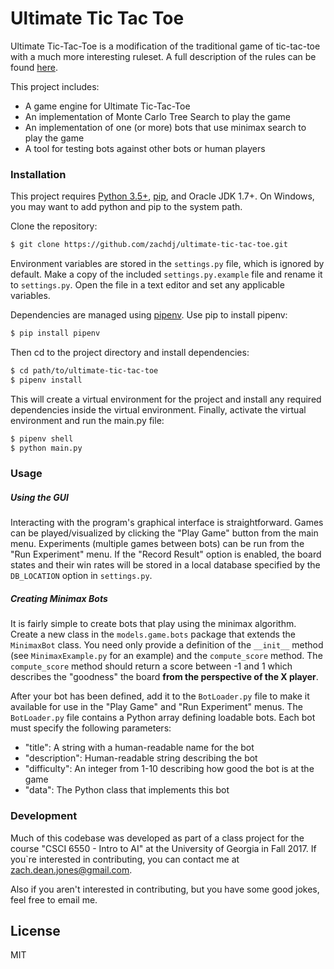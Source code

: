 # Ultimate Tic Tac Toe

Ultimate Tic-Tac-Toe is a modification of the traditional game of tic-tac-toe with a much more interesting ruleset.  A full description of the rules can be found [here](https://mathwithbaddrawings.com/2013/06/16/ultimate-tic-tac-toe/).

This project includes:

  - A game engine for Ultimate Tic-Tac-Toe
  - An implementation of Monte Carlo Tree Search to play the game
  - An implementation of one (or more) bots that use minimax search to play the game
  - A tool for testing bots against other bots or human players

### Installation

This project requires [Python 3.5+](https://www.python.org/downloads/), [pip](https://pip.pypa.io/en/stable/installing/), and Oracle JDK 1.7+.  On Windows, you may want to add python and pip to the system path.

Clone the repository:
```sh
$ git clone https://github.com/zachdj/ultimate-tic-tac-toe.git
```

Environment variables are stored in the `settings.py` file, which is ignored by default.  Make a copy of the included `settings.py.example` file and rename it to `settings.py`.  Open the file in a text editor and set any applicable variables.

Dependencies are managed using [pipenv](https://github.com/kennethreitz/pipenv).  Use pip to install pipenv:

```sh
$ pip install pipenv
```

Then cd to the project directory and install dependencies:

```sh
$ cd path/to/ultimate-tic-tac-toe
$ pipenv install
```

This will create a virtual environment for the project and install any required dependencies inside the virtual environment.  Finally, activate the virtual environment and run the main.py file:

```sh
$ pipenv shell
$ python main.py
```

### Usage

##### Using the GUI

Interacting with the program's graphical interface is straightforward.  Games can be played/visualized by clicking the "Play Game" button from the main menu.  Experiments (multiple games between bots) can be run from the "Run Experiment" menu.  If the "Record Result" option is enabled, the board states and their win rates will be stored in a local database specified by the `DB_LOCATION` option in `settings.py`.

##### Creating Minimax Bots
It is fairly simple to create bots that play using the minimax algorithm.  Create a new class in the `models.game.bots` package that extends the `MinimaxBot` class.  You need only provide a definition of the `__init__` method (see `MinimaxExample.py` for an example) and the `compute_score` method.  The `compute_score` method should return a score between -1 and 1 which describes the "goodness" the board **from the perspective of the X player**.

After your bot has been defined, add it to the `BotLoader.py` file to make it available for use in the "Play Game" and "Run Experiment" menus.  The `BotLoader.py` file contains a Python array defining loadable bots.  Each bot must specify the following parameters:

  - "title": A string with a human-readable name for the bot
  - "description": Human-readable string describing the bot
  - "difficulty": An integer from 1-10 describing how good the bot is at the game
  - "data": The Python class that implements this bot

### Development

Much of this codebase was developed as part of a class project for the course "CSCI 6550 - Intro to AI" at the University of Georgia in Fall 2017.  If you`re interested in contributing, you can contact me at zach.dean.jones@gmail.com.

Also if you aren't interested in contributing, but you have some good jokes, feel free to email me.

License
----

MIT
